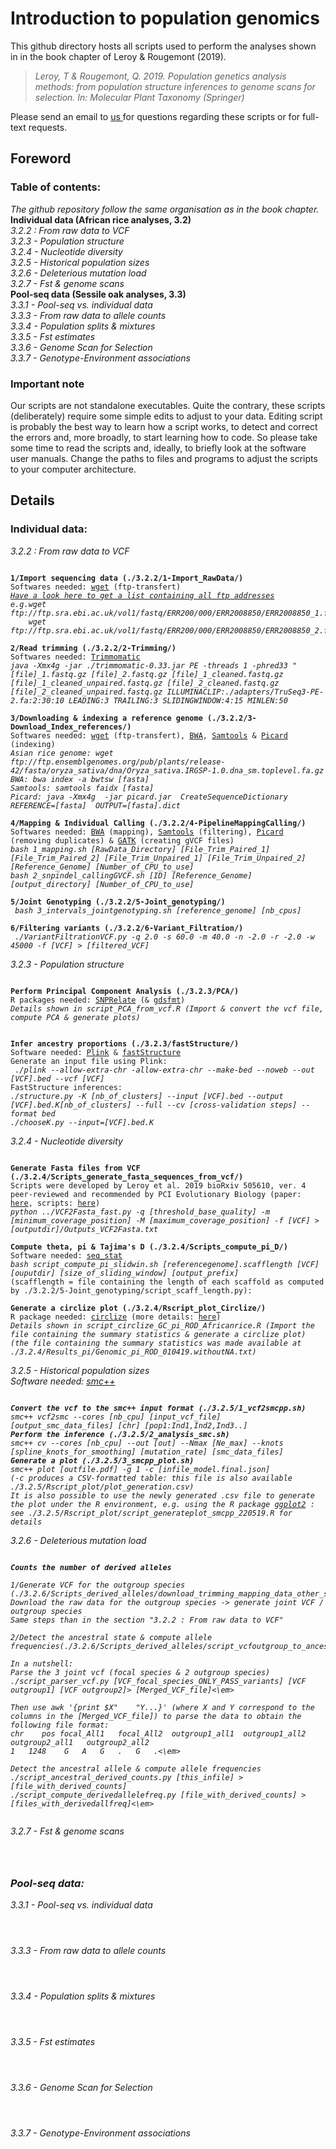 # Introduction to population genomics
This github directory hosts all scripts used to perform the analyses shown in in the book chapter of Leroy & Rougemont (2019).

>*Leroy, T & Rougemont, Q. 2019. Population genetics analysis methods: from population structure inferences to genome scans for selection. In: Molecular Plant Taxonomy (Springer)*

Please send an email to <a href="mailto:thibault.leroy@umontpellier.fr;quentinrougemont@orange.fr?subject=[Intro2popGenomics-Github]">us </a> for questions regarding these scripts or for full-text requests.

## Foreword

### Table of contents:<br/>
*The github repository follow the same organisation as in the book chapter.*<br/>
**Individual data (African rice analyses, 3.2)**<br/>
*3.2.2 : From raw data to VCF*<br/>
*3.2.3 - Population structure*<br/>
*3.2.4 - Nucleotide diversity*<br/>
*3.2.5 - Historical population sizes*<br/>
*3.2.6 - Deleterious mutation load*<br/>
*3.2.7 - Fst & genome scans*<br/>
**Pool-seq data (Sessile oak analyses, 3.3)** <br/>
*3.3.1 - Pool-seq vs. individual data* <br/>
*3.3.3 - From raw data to allele counts* <br/>
*3.3.4 - Population splits & mixtures* <br/>
*3.3.5 - Fst estimates* <br/>
*3.3.6 - Genome Scan for Selection* <br/>
*3.3.7 - Genotype-Environment associations* <br/>


### Important note
Our scripts are not standalone executables. Quite the contrary, these scripts (deliberately) require some simple edits to adjust to your data. Editing script is probably the best way to learn how a script works, to detect and correct the errors and, more broadly, to start learning how to code. So please take some time to read the scripts and, ideally, to briefly look at the software user manuals. Change the paths to files and programs to adjust the scripts to your computer architecture. 


## Details
### Individual data:</br>
*3.2.2 : From raw data to VCF*</br>

<pre><code>
<strong>1/Import sequencing data (./3.2.2/1-Import_RawData/)</strong>
Softwares needed: <a href="https://www.gnu.org/software/wget/">wget</a> (ftp-transfert)
<em><a href="https://www.ebi.ac.uk/ena/data/view/PRJEB21312">Have a look here to get a list containing all ftp addresses</a>
e.g.wget ftp://ftp.sra.ebi.ac.uk/vol1/fastq/ERR200/000/ERR2008850/ERR2008850_1.fastq.gz
    wget ftp://ftp.sra.ebi.ac.uk/vol1/fastq/ERR200/000/ERR2008850/ERR2008850_2.fastq.gz</em>

<strong>2/Read trimming (./3.2.2/2-Trimming/)</strong>
Softwares needed: <a href="https://github.com/timflutre/trimmomatic">Trimmomatic</a>
<em>java -Xmx4g -jar ./trimmomatic-0.33.jar PE -threads 1 -phred33 "[file]_1.fastq.gz [file]_2.fastq.gz [file]_1_cleaned.fastq.gz [file]_1_cleaned_unpaired.fastq.gz [file]_2_cleaned.fastq.gz [file]_2_cleaned_unpaired.fastq.gz ILLUMINACLIP:./adapters/TruSeq3-PE-2.fa:2:30:10 LEADING:3 TRAILING:3 SLIDINGWINDOW:4:15 MINLEN:50</em>

<strong>3/Downloading & indexing a reference genome (./3.2.2/3-Download_Index_references/)</strong>
Softwares needed: <a href="https://www.gnu.org/software/wget/">wget</a> (ftp-transfert), <a href="https://sourceforge.net/projects/bio-bwa/files/">BWA</a>, <a href="http://samtools.sourceforge.net/">Samtools</a> & <a href="https://broadinstitute.github.io/picard/">Picard</a> (indexing) 
<em>Asian rice genome: wget ftp://ftp.ensemblgenomes.org/pub/plants/release-42/fasta/oryza_sativa/dna/Oryza_sativa.IRGSP-1.0.dna_sm.toplevel.fa.gz
BWA: bwa index -a bwtsw [fasta]
Samtools: samtools faidx [fasta]
Picard: java -Xmx4g  -jar picard.jar  CreateSequenceDictionary REFERENCE=[fasta]  OUTPUT=[fasta].dict </em>

<strong>4/Mapping & Individual Calling (./3.2.2/4-PipelineMappingCalling/)</strong>
Softwares needed: <a href="https://sourceforge.net/projects/bio-bwa/files/">BWA</a> (mapping), <a href="http://samtools.sourceforge.net/">Samtools</a> (filtering), <a href="https://broadinstitute.github.io/picard/">Picard</a> (removing duplicates) & <a href="https://software.broadinstitute.org/gatk/download/">GATK</a> (creating gVCF files)
<em>bash 1_mapping.sh [RawData_Directory] [File_Trim_Paired_1] [File_Trim_Paired_2] [File_Trim_Unpaired_1] [File_Trim_Unpaired_2] [Reference_Genome] [Number_of_CPU_to_use]
bash 2_snpindel_callingGVCF.sh [ID] [Reference_Genome] [output_directory] [Number_of_CPU_to_use] </em>

<strong>5/Joint Genotyping (./3.2.2/5-Joint_genotyping/)</strong>
<em> bash 3_intervals_jointgenotyping.sh [reference_genome] [nb_cpus]  </em>

<strong>6/Filtering variants (./3.2.2/6-Variant_Filtration/)</strong>
<em> ./VariantFiltrationVCF.py -q 2.0 -s 60.0 -m 40.0 -n -2.0 -r -2.0 -w 45000 -f [VCF] > [filtered_VCF] </em>
</pre></code>

*3.2.3 - Population structure*</br>
<pre><code>
<strong>Perform Principal Component Analysis (./3.2.3/PCA/)</strong>
R packages needed: <a href="https://bioconductor.org/packages/release/bioc/html/SNPRelate.html/">SNPRelate</a> (& <a href="https://bioconductor.org/packages/release/bioc/html/gdsfmt.html/">gdsfmt</a>)
<em>Details shown in script_PCA_from_vcf.R (Import & convert the vcf file, compute PCA & generate plots) </em>
</pre></code>

<pre><code>
<strong>Infer ancestry proportions (./3.2.3/fastStructure/)</strong>
Software needed: <a href="https://www.cog-genomics.org/plink2/">Plink</a> & <a href="https://rajanil.github.io/fastStructure/">fastStructure</a>
Generate an input file using Plink:
<em> ./plink --allow-extra-chr -allow-extra-chr --make-bed --noweb --out [VCF].bed --vcf [VCF] </em>
FastStructure inferences:
<em>./structure.py -K [nb_of_clusters] --input [VCF].bed --output [VCF].bed.K[nb_of_clusters] --full --cv [cross-validation steps] --format bed
./chooseK.py --input=[VCF].bed.K </em>
</pre></code>

*3.2.4 - Nucleotide diversity*<br/>
<pre><code>
<strong>Generate Fasta files from VCF (./3.2.4/Scripts_generate_fasta_sequences_from_vcf/)</strong>
Scripts were developed by Leroy et al. 2019 bioRxiv 505610, ver. 4 peer-reviewed and recommended by PCI Evolutionary Biology (paper: <a href="https://www.biorxiv.org/content/biorxiv/early/2019/05/24/505610.full.pdf">here</a>, scripts: <a href="https://figshare.com/s/122efbec2e3632188674">here</a>)
<em>python ../VCF2Fasta_fast.py -q [threshold_base_quality] -m [minimum_coverage_position] -M [maximum_coverage_position] -f [VCF] > [outputdir]/Outputs_VCF2Fasta.txt</em>

<strong>Compute theta, pi & Tajima's D (./3.2.4/Scripts_compute_pi_D/)</strong>
Software needed: <a href="https://figshare.com/s/122efbec2e3632188674#/articles/7484705">seq_stat</a>
<em>bash script_compute_pi_slidwin.sh [referencegenome].scafflength [VCF] [ouputdir] [size_of_sliding_window] [output_prefix]</em>
(scafflength = file containing the length of each scaffold as computed by ./3.2.2/5-Joint_genotyping/script_scaff_length.py):  

<strong>Generate a circlize plot (./3.2.4/Rscript_plot_Circlize/) </strong>
R package needed: <a href="https://cran.r-project.org/web/packages/circlize/index.html">circlize</a> (more details: <a href="https://jokergoo.github.io/circlize_book/book/">here</a>) 
<em>Details shown in script_circlize_GC_pi_ROD_Africanrice.R (Import the file containing the summary statistics & generate a circlize plot)
(the file containing the summary statistics was made available at ./3.2.4/Results_pi/Genomic_pi_ROD_010419.withoutNA.txt)
</pre></code>

*3.2.5 - Historical population sizes*<br/>
Software needed: <a href="https://github.com/popgenmethods/smcpp">smc++</a>
<pre><code>
<strong>Convert the vcf to the smc++ input format (./3.2.5/1_vcf2smcpp.sh)</strong>
<em>smc++ vcf2smc --cores [nb_cpu] [input_vcf_file] [output_smc_data_files] [chr] [pop1:Ind1,Ind2,Ind3..]</em>
<strong>Perform the inference (./3.2.5/2_analysis_smc.sh)</strong>
<em>smc++ cv --cores [nb_cpu] --out [out] --Nmax [Ne_max] --knots [spline_knots_for_smoothing] [mutation_rate] [smc_data_files]</em>
<strong>Generate a plot (./3.2.5/3_smcpp_plot.sh)</strong>
<em>smc++ plot [outfile.pdf] -g 1 -c [infile_model.final.json]
(-c produces a CSV-formatted table: this file is also available ./3.2.5/Rscript_plot/plot_generation.csv)</em>
It is also possible to use the newly generated .csv file to generate the plot under the R environment, e.g. using the R package <a href="https://cran.r-project.org/web/packages/ggplot2/index.html">ggplot2</a> : <em>see ./3.2.5/Rscript_plot/script_generateplot_smcpp_220519.R for details</em>
</pre></code>


*3.2.6 - Deleterious mutation load*<br/>
<pre><code>
<strong>Counts the number of derived alleles</strong>

1/Generate VCF for the outgroup species (./3.2.6/Scripts_derived_alleles/download_trimming_mapping_data_other_species)
<em>Download the raw data for the outgroup species -> generate joint VCF / outgroup species
Same steps than in the section "3.2.2 : From raw data to VCF"</em>
    
2/Detect the ancestral state & compute allele frequencies(./3.2.6/Scripts_derived_alleles/script_vcfoutgroup_to_ancestral_derived.sh) 

In a nutshell:
Parse the 3 joint vcf (focal species & 2 outgroup species) 
<em>./script_parser_vcf.py [VCF_focal_species_ONLY_PASS_variants] [VCF outgroup1] [VCF outgroup2]> [Merged_VCF_file]<\em>

Then use awk '{print $X"    "Y...}' (where X and Y correspond to the columns in the [Merged_VCF_file]) to parse the data to obtain the following file format:
<em>chr    pos focal_All1   focal_All2  outgroup1_all1  outgroup1_all2 outgroup2_all1   outgroup2_all2
1	1248	G	A	G	.	G	.<\em>

Detect the ancestral allele & compute allele frequencies
<em>./script_ancestral_derived_counts.py [this_infile] > [file_with_derived_counts]
./script_compute_derivedallelefreq.py [file_with_derived_counts] > [files_with_derivedallfreq]<\em>

</pre></code>


3.2.7 - Fst & genome scans
<pre><code>

</pre></code>

### Pool-seq data:</br>
*3.3.1 - Pool-seq vs. individual data* <br/>
<pre><code>

</pre></code>
*3.3.3 - From raw data to allele counts* <br/>
<pre><code>

</pre></code>
*3.3.4 - Population splits & mixtures* <br/>
<pre><code>

</pre></code>
*3.3.5 - Fst estimates* <br/>
<pre><code>

</pre></code>
*3.3.6 - Genome Scan for Selection* <br/>
<pre><code>

</pre></code>
*3.3.7 - Genotype-Environment associations* <br/>
<pre><code>

</pre></code>
